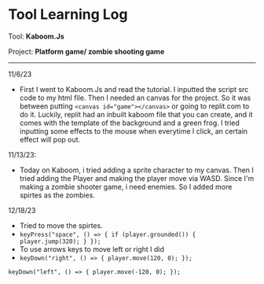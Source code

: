 # Tool Learning Log

Tool: **Kaboom.Js**

Project: **Platform game/ zombie shooting game**

---

11/6/23
* First I went to Kaboom.Js and read the tutorial. I inputted the script src code to my html file. Then I needed an canvas for the project. So it was between putting ``<canvas id="game"></canvas>`` or going to replit.com to do it. Luckily, replit had an inbuilt kaboom file that you can create, and it comes with the template of the background and a green frog. I tried inputting some effects to the mouse when everytime I click, an certain effect will pop out. 

11/13/23:
* Today on Kaboom, i tried adding a sprite character to my canvas. Then I tried adding the Player and making the player move via WASD. Since I'm making a zombie shooter game, i need enemies. So I added more spirtes as the zombies. 

12/18/23


* Tried to move the spirtes. 
*  ``
keyPress("space", () => {
  if (player.grounded()) {
    player.jump(320);
  }
});
``
*  To use arrows keys to move left or right I did
 *  ``
keyDown("right", () => {
     player.move(120, 0);
});
 ``


  ``
  keyDown("left", () => {
  player.move(-120, 0);
});
``                                    
